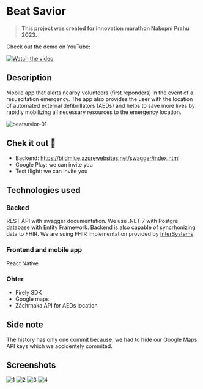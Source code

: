 # Beat Savior

> **This project was created for innovation marathon Nakopni Prahu 2023.**

Check out the demo on YouTube:

[![Watch the video](https://img.youtube.com/vi/2hzDyps5VqI/0.jpg)](https://www.youtube.com/watch?v=2hzDyps5VqI)

## Description
Mobile app that alerts nearby volunteers (first reponders) in the event of a resuscitation emergency. The app also
provides the user with the location of automated external defibrillators (AEDs) and helps to save more lives by
rapidly mobilizing all necessary resources to the emergency location.

![beatsavior-01](https://user-images.githubusercontent.com/40338867/204129431-81125d47-0dc8-486b-864c-821b315b62b1.png)

## Chek it out :eyes:
* Backend: https://bildmlue.azurewebsites.net/swagger/index.html
* Google Play: we can invite you
* Test flight: we can invite you 

## Technologies used

### Backed 
REST API with swagger documentation. We use .NET 7 with Postgre database with Entity Framework.
Backend is also capable of syncrhonizing data to FHIR.
We are suing FHIR implementation provided by [InterSystems](https://www.intersystems.com/cz)

### Frontend and mobile app
React Native

### Ohter
* Firely SDK
* Google maps
* Záchrnaka API for AEDs location

## Side note
The history has only one commit because, we had to hide our Google Maps API keys which we accidentely commited.

## Screenshots
![1](https://user-images.githubusercontent.com/13693312/204129302-64ba5a3a-ed05-4651-9bec-4930fb773372.png)
![2](https://user-images.githubusercontent.com/13693312/204129305-889c538a-77cd-4498-a817-31c5dc378b9b.PNG)
![3](https://user-images.githubusercontent.com/13693312/204129313-96eab58f-9796-4dab-8663-1f8017c938e9.PNG)
![4](https://user-images.githubusercontent.com/13693312/204129325-9f2b46e3-3faf-4eaa-9d49-fc34bbc18413.PNG)
